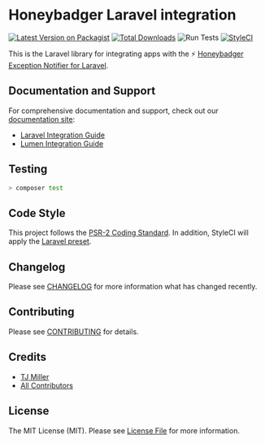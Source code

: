 # Honeybadger Laravel integration

[![Latest Version on Packagist](https://img.shields.io/packagist/v/honeybadger-io/honeybadger-laravel.svg?style=flat-square)](https://packagist.org/packages/honeybadger-io/honeybadger-laravel)
[![Total Downloads](https://img.shields.io/packagist/dt/honeybadger-io/honeybadger-laravel.svg?style=flat-square)](https://packagist.org/packages/honeybadger-io/honeybadger-laravel)
![Run Tests](https://github.com/honeybadger-io/honeybadger-laravel/workflows/Run%20Tests/badge.svg?branch=master)
[![StyleCI](https://styleci.io/repos/138627377/shield)](https://github.styleci.io/repos/138627377)

This is the Laravel library for integrating apps with the :zap: [Honeybadger Exception Notifier for Laravel](https://www.honeybadger.io/for/laravel/?utm_source=github&utm_medium=readme&utm_campaign=laravel&utm_content=Honeybadger+Exception+Notifier+for+Laravel).

## Documentation and Support

For comprehensive documentation and support, check out our [documentation site](https://docs.honeybadger.io/lib/php/index.html):

- [Laravel Integration Guide](https://docs.honeybadger.io/lib/php/integration/laravel.html)
- [Lumen Integration Guide](https://docs.honeybadger.io/lib/php/integration/lumen.html)

## Testing
``` bash
> composer test
```

## Code Style
This project follows the [PSR-2 Coding Standard](https://github.com/php-fig/fig-standards/blob/master/accepted/PSR-2-coding-style-guide.md). In addition, StyleCI will apply the [Laravel preset](https://docs.styleci.io/presets#laravel).

## Changelog
Please see [CHANGELOG](CHANGELOG.md) for more information what has changed recently.

## Contributing
Please see [CONTRIBUTING](CONTRIBUTING.md) for details.

## Credits
- [TJ Miller](https://github.com/sixlive)
- [All Contributors](../../contributors)

## License
The MIT License (MIT). Please see [License File](LICENSE.md) for more information.
